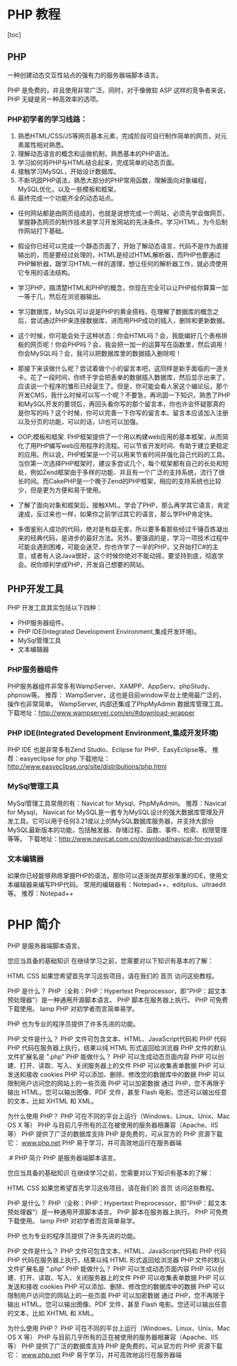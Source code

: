 # PHP 教程

[toc]

## PHP
一种创建动态交互性站点的强有力的服务器端脚本语言。

PHP 是免费的，并且使用非常广泛。同时，对于像微软 ASP 这样的竞争者来说，PHP 无疑是另一种高效率的选项。

### PHP初学者的学习线路：
1. 熟悉HTML/CSS/JS等网页基本元素，完成阶段可自行制作简单的网页，对元素属性相对熟悉。
2. 理解动态语言的概念和运做机制，熟悉基本的PHP语法。
3. 学习如何将PHP与HTML结合起来，完成简单的动态页面。
4. 接触学习MySQL，开始设计数据库。
5. 不断巩固PHP语法，熟悉大部分的PHP常用函数，理解面向对象编程，MySQL优化，以及一些模板和框架。
6. 最终完成一个功能齐全的动态站点。

- 任何网站都是由网页组成的，也就是说想完成一个网站，必须先学会做网页，掌握静态网页的制作技术是学习开发网站的先决条件。学习HTML，为今后制作网站打下基础。

- 假设你已经可以完成一个静态页面了，开始了解动态语言，代码不是作为直接输出的，而是要经过处理的，HTML是经过HTML解析器，而PHP也要通过PHP解析器，跟学习HTML一样的道理，想让任何的解析器工作，就必须使用它专用的语法结构。

- 学习PHP，搞清楚HTML和PHP的概念，你现在完全可以让PHP给你算算一加一等于几，然后在浏览器输出。

- 学习数据库，MySQL可以说是PHP的黄金搭档，在理解了数据库的概念之后，尝试通过PHP来连接数据库，进而用PHP成功的插入，删除和更新数据。

- 这个时候，你可能会处于这种状态：你会HTML吗？会，我能编好几个表格排板的网页呢！你会PHP吗？会，我会把一加一的运算写在函数里，然后调用！你会MySQL吗？会，我可以把数据库里的数据插入删除啦！

- 那接下来该做什么呢？尝试着做个小的留言本吧，这同样是新手面临的一道关卡。花了一段时间，你终于学会把表单的数据插入数据库，然后显示出来了，应该说一个程序的雏形已经诞生了。但是，你可能会看人家这个编论坛，那个开发CMS，我什么时候可以写一个呢？不要急，再巩固一下知识，熟悉了PHP和MySQL开发的要领后，再回头看你写的那个留言本，你也许会怀疑那真的是你写的吗？这个时候，你可以完善一下你写的留言本。留言本应该加入注册以及分页的功能，可以的话，UI也可以加强。

- OOP,模板和框架. PHP框架提供了一个用以构建web应用的基本框架，从而简化了用PHP编写web应用程序的流程。可以节省开发时间、有助于建立更稳定的应用。所以说，PHP框架是一个可以用来节省时间并强化自己代码的工具。当你第一次选择PHP框架时，建议多尝试几个，每个框架都有自己的长处和短处，例如Zend框架由于多样的功能、并且有一个广泛的支持系统，流行了很长时间。而CakePHP是一个晚于Zend的PHP框架，相应的支持系统也比较少，但是更为方便和易于使用。

- 了解了面向对象和框架后，接触XML。学会了PHP，那么再学其它语言，肯定速成，反过来也一样，如果你之前学过其它的语言，那么学PHP肯定快。

- 多借鉴别人成功的代码，绝对是有益无害，所以要多看那些经过千锤百炼凝出来的经典代码，是进步的最好方法。另外，要强调的是，学习一项技术过程中可能会遇到困难，可能会迷茫，你也许学了一半的PHP，又开始打C#的主意，或者有人说Java很好，这个时候你绝对不能动摇，要坚持到底，彻底学会。祝你顺利学成PHP，开发自己想要的网站。


## PHP开发工具
PHP 开发工具其实包括以下四种：
- PHP服务器组件。
- PHP IDE(Integrated Development Environment,集成开发环境)。
- MySql管理工具
- 文本编辑器

### PHP服务器组件
PHP服务器组件非常多有WampServer、XAMPP、AppServ、phpStudy、phpnow等。
推荐：
WampServer，这也是目前window平台上使用最广泛的，操作也非常简单。
WampServer, 内部还集成了PhpMyAdmin 数据库管理工具。
下载地址：http://www.wampserver.com/en/#download-wrapper

### PHP IDE(Integrated Development Environment,集成开发环境)
PHP IDE 也是非常多有Zend Studio、Eclipse for PHP、EasyEclipse等。
推荐：easyeclipse for php
下载地址：http://www.easyeclipse.org/site/distributions/php.html

### MySql管理工具
MySql管理工具常用的有：Navicat for Mysql、PhpMyAdmin。
推荐：Navicat for Mysql，
Navicat for MySQL是一套专为MySQL设计的强大数据库管理及开发工具。它可以用于任何3.21或以上的MySQL数据库服务器，并支持大部份MySQL最新版本的功能，包括触发器、存储过程、函数、事件、检索、权限管理等等。
下载地址：http://www.navicat.com.cn/download/navicat-for-mysql

### 文本编辑器
如果你已经能够熟练掌握PHP的语法，那你可以逐渐抛弃那些笨重的IDE，使用文本编辑器来编写PHP代码。
常用的编辑器有：Notepad++、editplus、ultraedit等。
推荐：Notepad++


# PHP 简介
PHP 是服务器端脚本语言。

您应当具备的基础知识
在继续学习之前，您需要对以下知识有基本的了解：

HTML
CSS
如果您希望首先学习这些项目，请在我们的 首页 访问这些教程。

PHP 是什么？
PHP（全称：PHP：Hypertext Preprocessor，即"PHP：超文本预处理器"）是一种通用开源脚本语言。
PHP 脚本在服务器上执行。
PHP 可免费下载使用。
lamp	PHP 对初学者而言简单易学。

PHP 也为专业的程序员提供了许多先进的功能。

PHP 文件是什么？
PHP 文件可包含文本、HTML、JavaScript代码和 PHP 代码
PHP 代码在服务器上执行，结果以纯 HTML 形式返回给浏览器
PHP 文件的默认文件扩展名是 ".php"
PHP 能做什么？
PHP 可以生成动态页面内容
PHP 可以创建、打开、读取、写入、关闭服务器上的文件
PHP 可以收集表单数据
PHP 可以发送和接收 cookies
PHP 可以添加、删除、修改您的数据库中的数据
PHP 可以限制用户访问您的网站上的一些页面
PHP 可以加密数据
通过 PHP，您不再限于输出 HTML。您可以输出图像、PDF 文件，甚至 Flash 电影。您还可以输出任意的文本，比如 XHTML 和 XML。

为什么使用 PHP？
PHP 可在不同的平台上运行（Windows、Linux、Unix、Mac OS X 等）
PHP 与目前几乎所有的正在被使用的服务器相兼容（Apache、IIS 等）
PHP 提供了广泛的数据库支持
PHP 是免费的，可从官方的 PHP 资源下载它： www.php.net
PHP 易于学习，并可高效地运行在服务器端








































.# PHP 简介
PHP 是服务器端脚本语言。

您应当具备的基础知识
在继续学习之前，您需要对以下知识有基本的了解：

HTML
CSS
如果您希望首先学习这些项目，请在我们的 首页 访问这些教程。

PHP 是什么？
PHP（全称：PHP：Hypertext Preprocessor，即"PHP：超文本预处理器"）是一种通用开源脚本语言。
PHP 脚本在服务器上执行。
PHP 可免费下载使用。
lamp	PHP 对初学者而言简单易学。

PHP 也为专业的程序员提供了许多先进的功能。

PHP 文件是什么？
PHP 文件可包含文本、HTML、JavaScript代码和 PHP 代码
PHP 代码在服务器上执行，结果以纯 HTML 形式返回给浏览器
PHP 文件的默认文件扩展名是 ".php"
PHP 能做什么？
PHP 可以生成动态页面内容
PHP 可以创建、打开、读取、写入、关闭服务器上的文件
PHP 可以收集表单数据
PHP 可以发送和接收 cookies
PHP 可以添加、删除、修改您的数据库中的数据
PHP 可以限制用户访问您的网站上的一些页面
PHP 可以加密数据
通过 PHP，您不再限于输出 HTML。您可以输出图像、PDF 文件，甚至 Flash 电影。您还可以输出任意的文本，比如 XHTML 和 XML。

为什么使用 PHP？
PHP 可在不同的平台上运行（Windows、Linux、Unix、Mac OS X 等）
PHP 与目前几乎所有的正在被使用的服务器相兼容（Apache、IIS 等）
PHP 提供了广泛的数据库支持
PHP 是免费的，可从官方的 PHP 资源下载它： www.php.net
PHP 易于学习，并可高效地运行在服务器端
